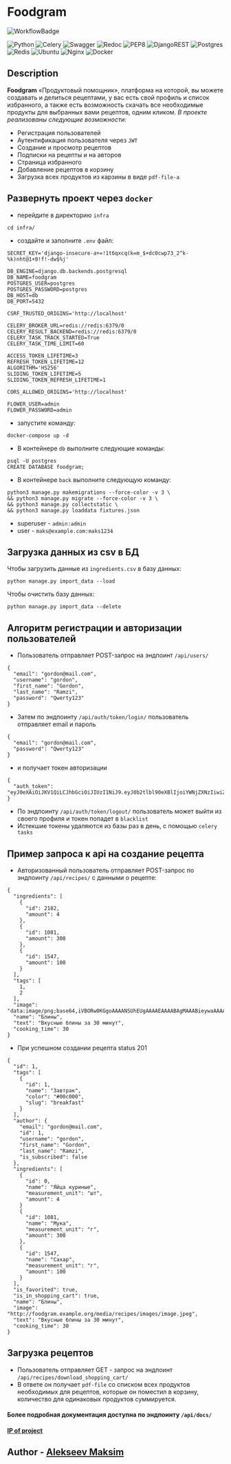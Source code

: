 # Foodgram

![WorkflowBadge](https://github.com/xodiumx/foodgram/actions/workflows/deploy_workflow.yml/badge.svg)

![Python](https://img.shields.io/badge/python-201933?style=for-the-badge&logo=python&logoColor=white) ![Celery](https://img.shields.io/badge/celery-201933?style=for-the-badge&logo=python&logoColor=white) ![Swagger](https://img.shields.io/badge/swagger-201933?style=for-the-badge&logo=python&logoColor=white) ![Redoc](https://img.shields.io/badge/redoc-201933?style=for-the-badge&logo=python&logoColor=white) ![PEP8](https://img.shields.io/badge/pep8-201933?style=for-the-badge&logo=python&logoColor=white) ![DjangoREST](https://img.shields.io/badge/DJANGO-REST-000000?style=for-the-badge&logo=django&logoColor=white&color=201933&labelColor=black) ![Postgres](https://img.shields.io/badge/postgresql-201933?style=for-the-badge&logo=postgresql&logoColor=white) ![Redis](https://img.shields.io/badge/redis-201933?style=for-the-badge&logo=redis&logoColor=white) ![Ubuntu](https://img.shields.io/badge/Ubuntu-201933?style=for-the-badge&logo=ubuntu&logoColor=white) ![Nginx](https://img.shields.io/badge/nginx-201933?style=for-the-badge&logo=nginx&logoColor=white) ![Docker](https://img.shields.io/badge/docker-201933?style=for-the-badge&logo=docker&logoColor=white) 

## Description

**Foodgram** «Продуктовый помощник», платформа на которой, вы можете создавать и делиться рецептами, у вас есть свой профиль и список избранного, а также есть возможность скачать все необходимые продукты для выбранных вами рецептов, одним кликом. *В проекте реализованы следующие возможности:*
 - Регистрация пользователей
 - Аутентификация пользователя через `JWT`
 - Создание и просмотр рецептов
 - Подписки на рецепты и на авторов
 - Страница избранного
 - Добавление рецептов в корзину
 - Загрузка всех продуктов из карзины в виде `pdf-file-a`

## Развернуть проект через `docker`
- перейдите в директорию `infra`
~~~
cd infra/
~~~
- создайте и заполните `.env` файл:
~~~
SECRET_KEY='django-insecure-a+=!1t6qxcq(k=m_$+dc0cwp73_2^k-%k)nht@1+0!f!-dw$%j'

DB_ENGINE=django.db.backends.postgresql
DB_NAME=foodgram
POSTGRES_USER=postgres
POSTGRES_PASSWORD=postgres
DB_HOST=db
DB_PORT=5432

CSRF_TRUSTED_ORIGINS='http://localhost'

CELERY_BROKER_URL=redis://redis:6379/0
CELERY_RESULT_BACKEND=redis://redis:6379/0
CELERY_TASK_TRACK_STARTED=True
CELERY_TASK_TIME_LIMIT=60

ACCESS_TOKEN_LIFETIME=3
REFRESH_TOKEN_LIFETIME=12
ALGORITHM='HS256'
SLIDING_TOKEN_LIFETIME=5
SLIDING_TOKEN_REFRESH_LIFETIME=1

CORS_ALLOWED_ORIGINS='http://localhost'

FLOWER_USER=admin
FLOWER_PASSWORD=admin
~~~
- запустите команду:
~~~
docker-compose up -d
~~~
- В контейнере `db` выполните следующие команды: 
~~~
psql -U postgres
CREATE DATABASE foodgram;
~~~
- В контейнере `back` выполните следующую команду: 
~~~
python3 manage.py makemigrations --force-color -v 3 \
&& python3 manage.py migrate --force-color -v 3 \
&& python3 manage.py collectstatic \
&& python3 manage.py loaddata fixtures.json
~~~
- superuser - `admin:admin`
- user - `maks@example.com:maks1234`

## Загрузка данных из csv в БД

Чтобы загрузить данные из `ingredients.csv` в базу данных:
~~~
python manage.py import_data --load
~~~
Чтобы очистить базу данных:
~~~
python manage.py import_data --delete
~~~

## Алгоритм регистрации и авторизации пользователей
- Пользователь отправляет POST-запрос на эндпоинт `/api/users/`
~~~
{
  "email": "gordon@mail.com",
  "username": "gordon",
  "first_name": "Gordon",
  "last_name": "Ramzi",
  "password": "Qwerty123"
}
~~~
- Затем по эндпоинту `/api/auth/token/login/` пользователь отправляет email и пароль
~~~
{
  "email": "gordon@mail.com",
  "password": "Qwerty123"
}
~~~
- и получает токен авторизации
~~~
{
  "auth_token": "eyJ0eXAiOiJKV1QiLCJhbGciOiJIUzI1NiJ9.eyJ0b2tlbl90eXBlIjoiYWNjZXNzIiwiZXhwIjoxNjgyMTY4Njc2LCJqdGkiOiIyNDJjNDczYTYwZGQ0YWJkYWIxNWExMTkyZjU2M2UzZiIsInVzZXJfaWQiOjJ9.gfF93gfcbxVFeaXlFoGL6Dw_1kqVTi0lRP5zn2zb7io"
}
~~~
- По эндпоинту `/api/auth/token/logout/` пользователь может выйти из своего профиля и токен попадет в `blacklist`
- Истекшие токены удаляются из базы раз в день, с помощью `celery tasks`

## Пример запроса к api на создание рецепта
- Авторизованный пользователь отправляет POST-запрос по эндпоинту `/api/recipes/` с данными о рецепте:
~~~
{
  "ingredients": [
    {
      "id": 2182,
      "amount": 4
    },
    {
      "id": 1081,
      "amount": 300
    },
    {
      "id": 1547,
      "amount": 100
    }
  ],
  "tags": [
    1,
    2
  ],
  "image": "data:image/png;base64,iVBORw0KGgoAAAANSUhEUgAAAAEAAAABAgMAAABieywaAAAACVBMVEUAAAD///9fX1/S0ecCAAAACXBIWXMAAA7EAAAOxAGVKw4bAAAACklEQVQImWNoAAAAggCByxOyYQAAAABJRU5ErkJggg==",
  "name": "Блины",
  "text": "Вкусные блины за 30 минут",
  "cooking_time": 30
}
~~~
- При успешном создании рецепта status 201
~~~
{
  "id": 1,
  "tags": [
    {
      "id": 1,
      "name": "Завтрак",
      "color": "#00c000",
      "slug": "breakfast"
    }
  ],
  "author": {
    "email": "gordon@mail.com",
    "id": 1,
    "username": "gordon",
    "first_name": "Gordon",
    "last_name": "Ramzi",
    "is_subscribed": false
  },
  "ingredients": [
    {
      "id": 0,
      "name": "Яйца куриные",
      "measurement_unit": "шт",
      "amount": 4
    }
    {
      "id": 1081,
      "name": "Мука",
      "measurement_unit": "г",
      "amount": 300
    },
    {
      "id": 1547,
      "name": "Сахар",
      "measurement_unit": "г",
      "amount": 100
    }
  ],
  "is_favorited": true,
  "is_in_shopping_cart": true,
  "name": "Блины",
  "image": "http://foodgram.example.org/media/recipes/images/image.jpeg",
  "text": "Вкусные блины за 30 минут",
  "cooking_time": 30
}
~~~

## Загрузка рецептов

- Пользователь отправляет GET - запрос на эндпоинт `/api/recipes/download_shopping_cart/`
- В ответе он получает `pdf-file` со списком всех продуктов необходимых для рецептов, 
  которые он поместил в корзину, количество для одинаковых продуктов суммируется.
  

#### Более подробная документация доступна по эндпоинту `/api/docs/`
#### [IP of project](http://51.250.67.46/signin)

## Author - [Alekseev Maksim](https://t.me/maxalxeev)
